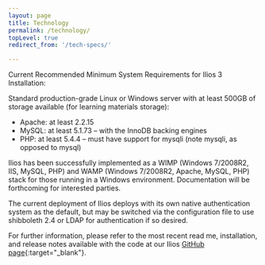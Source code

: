 ```yaml
---
layout: page
title: Technology
permalink: /technology/
topLevel: true
redirect_from: '/tech-specs/'

---
```


Current Recommended Minimum System Requirements for Ilios 3 Installation:

Standard production-grade Linux or Windows server with at least 500GB of storage available (for learning materials storage):

- Apache: at least 2.2.15
- MySQL: at least 5.1.73 – with the InnoDB backing engines
- PHP: at least 5.4.4 – must have support for mysqli (note mysqli, as opposed to mysql)

Ilios has been successfully implemented as a WIMP (Windows 7/2008R2, IIS, MySQL, PHP) and WAMP (Windows&nbsp;7/2008R2, Apache, MySQL, PHP) stack for those running in a Windows environment. Documentation will be forthcoming for interested parties.

The current deployment of Ilios deploys with its own native authentication system as the default, but may be switched via the configuration file to use shibboleth 2.4 or LDAP for authentication if so desired. 

For further information, please refer to the most recent read me, installation, and release notes available with the code at our Ilios [GitHub page](https://github.com/ilios/ilios){:target="_blank"}.
